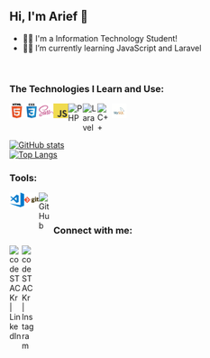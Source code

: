 ## Hi, I'm Arief 👋

- 👨‍🎓 I'm a Information Technology Student!
- 👨‍💻 I’m currently learning JavaScript and Laravel

<br />

### The Technologies I Learn and Use:

<img align="left" alt="HTML5" width="26px" src="https://raw.githubusercontent.com/github/explore/80688e429a7d4ef2fca1e82350fe8e3517d3494d/topics/html/html.png" />
<img align="left" alt="CSS3" width="26px" src="https://raw.githubusercontent.com/github/explore/80688e429a7d4ef2fca1e82350fe8e3517d3494d/topics/css/css.png" />
<img align="left" alt="Sass" width="26px" src="https://raw.githubusercontent.com/github/explore/80688e429a7d4ef2fca1e82350fe8e3517d3494d/topics/sass/sass.png" />
<img align="left" alt="JavaScript" width="26px" src="https://raw.githubusercontent.com/github/explore/80688e429a7d4ef2fca1e82350fe8e3517d3494d/topics/javascript/javascript.png" />
<img align="left" alt="PHP" width="26px" src="https://cdn.freebiesupply.com/logos/large/2x/php-logo-png-transparent.png" />
<img align="left" alt="Laravel" width="26px" src="https://cdn.freebiesupply.com/logos/large/2x/laravel-logo-png-transparent.png" />
<img align="left" alt="C++" width="26px" src="https://cdn.freebiesupply.com/logos/large/2x/c-logo-png-transparent.png" />
<img align="left" alt="MySQL" width="26px" src="https://raw.githubusercontent.com/github/explore/80688e429a7d4ef2fca1e82350fe8e3517d3494d/topics/mysql/mysql.png" />

<br />
<br />
<br />

[![GitHub stats](https://github-readme-stats.vercel.app/api?username=arieffadhlan&show_icons=true&theme=gruvbox)](https://github.com/anuraghazra/github-readme-stats)
<br />
[![Top Langs](https://github-readme-stats.vercel.app/api/top-langs/?username=arieffadhlan&layout=compact&theme=gruvbox)](https://github.com/anuraghazra/github-readme-stats)

### Tools:
<img align="left" alt="Visual Studio Code" width="26px" src="https://raw.githubusercontent.com/github/explore/80688e429a7d4ef2fca1e82350fe8e3517d3494d/topics/visual-studio-code/visual-studio-code.png" />
<img align="left" alt="Git" width="26px" src="https://raw.githubusercontent.com/github/explore/80688e429a7d4ef2fca1e82350fe8e3517d3494d/topics/git/git.png" />
<img align="left" alt="GitHub" width="26px" src="https://github.githubassets.com/images/modules/logos_page/GitHub-Mark.png" />

<br />
<br />

### Connect with me:

[<img align="left" alt="codeSTACKr | LinkedIn" width="22px" src="https://cdn.freebiesupply.com/logos/large/2x/linkedin-icon-logo-png-transparent.png" />][linkedIn]
[<img align="left" alt="codeSTACKr | Instagram" width="22px" src="https://www.freepnglogos.com/uploads/instagram-logos-png-images-free-download-2.png" />][instagram]

[LinkedIn]: https://www.linkedin.com/in/muhammad-arief-f-b3217b175/
[instagram]: https://instagram.com/arieffadhlann
